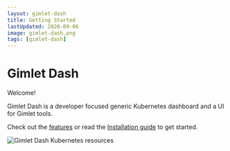 ```yaml
---
layout: gimlet-dash
title: Getting Started
lastUpdated: 2020-09-06
image: gimlet-dash.png
tags: [gimlet-dash]
---
```


# Gimlet Dash

Welcome!

Gimlet Dash is a developer focused generic Kubernetes dashboard and a UI for Gimlet tools.

Check out the [features](/gimlet-dash/features) or read the [Installation guide](/gimlet-dash/installation) to get started.

![Gimlet Dash Kubernetes resources](/gimlet-dash.png)
